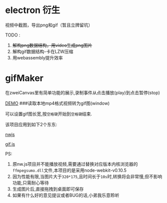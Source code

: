 # electron 衍生

视频中截图，导出png和gif（暂且立牌留坑）

TODO :
1. <del>解构png数据结构，用video生成png图片</del>
2. 解构gif数据结构-卡在LZW压缩
3. 用webassembly提升效率



# gifMaker
在zweiCanvas里有简单功能的展示,录制事件从点击播放(play)到点击暂停(stop)

[DEMO](http://nodecanvas.duapp.com/zweiGif.html "zweiGif")
###读取本地mp4格式视频转为gif图(window)

可以设置gif图长宽,按`空格键`开始到`空格键`结束.

该项目应用到如下2个东东:

[nwjs](https://github.com/nwjs/nw.js)

[gif.js](https://github.com/jnordberg/gif.js)

PS:

 1. 原nw.js项目并不能播放视频,需要通过替换对应版本内核浏览器的`ffmpegsumo.dll`文件,本项目的是采用node-webkit-v0.10.5
 2. 因为性能有限,当图片大于`320*175`,且时间长于`10s`时,转换将会非常慢,但不影响功能,只需耐心等待
 3. 生成图片后,直接拖拽到桌面即可保存
 4. 如果有什么好的意见提议或者BUG的话,小弟我乐意聆听